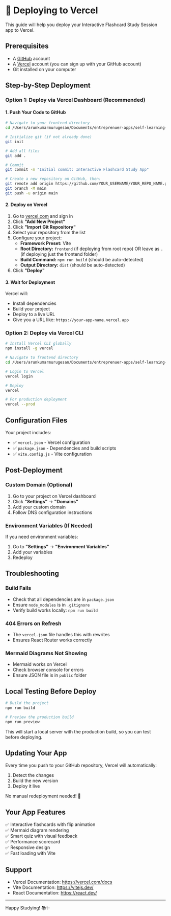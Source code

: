 # 🚀 Deploying to Vercel

This guide will help you deploy your Interactive Flashcard Study Session app to Vercel.

## Prerequisites

- A [GitHub](https://github.com) account
- A [Vercel](https://vercel.com) account (you can sign up with your GitHub account)
- Git installed on your computer

## Step-by-Step Deployment

### Option 1: Deploy via Vercel Dashboard (Recommended)

#### 1. Push Your Code to GitHub

```bash
# Navigate to your frontend directory
cd /Users/arunkumarmurugesan/Documents/entreprenuer-apps/self-learning-ai/frontend

# Initialize git (if not already done)
git init

# Add all files
git add .

# Commit
git commit -m "Initial commit: Interactive Flashcard Study App"

# Create a new repository on GitHub, then:
git remote add origin https://github.com/YOUR_USERNAME/YOUR_REPO_NAME.git
git branch -M main
git push -u origin main
```

#### 2. Deploy on Vercel

1. Go to [vercel.com](https://vercel.com) and sign in
2. Click **"Add New Project"**
3. Click **"Import Git Repository"**
4. Select your repository from the list
5. Configure your project:
   - **Framework Preset:** Vite
   - **Root Directory:** `frontend` (if deploying from root repo) OR leave as `.` (if deploying just the frontend folder)
   - **Build Command:** `npm run build` (should be auto-detected)
   - **Output Directory:** `dist` (should be auto-detected)
6. Click **"Deploy"**

#### 3. Wait for Deployment

Vercel will:
- Install dependencies
- Build your project
- Deploy to a live URL
- Give you a URL like: `https://your-app-name.vercel.app`

### Option 2: Deploy via Vercel CLI

```bash
# Install Vercel CLI globally
npm install -g vercel

# Navigate to frontend directory
cd /Users/arunkumarmurugesan/Documents/entreprenuer-apps/self-learning-ai/frontend

# Login to Vercel
vercel login

# Deploy
vercel

# For production deployment
vercel --prod
```

## Configuration Files

Your project includes:

- ✅ `vercel.json` - Vercel configuration
- ✅ `package.json` - Dependencies and build scripts
- ✅ `vite.config.js` - Vite configuration

## Post-Deployment

### Custom Domain (Optional)

1. Go to your project on Vercel dashboard
2. Click **"Settings"** → **"Domains"**
3. Add your custom domain
4. Follow DNS configuration instructions

### Environment Variables (If Needed)

If you need environment variables:
1. Go to **"Settings"** → **"Environment Variables"**
2. Add your variables
3. Redeploy

## Troubleshooting

### Build Fails

- Check that all dependencies are in `package.json`
- Ensure `node_modules` is in `.gitignore`
- Verify build works locally: `npm run build`

### 404 Errors on Refresh

- The `vercel.json` file handles this with rewrites
- Ensures React Router works correctly

### Mermaid Diagrams Not Showing

- Mermaid works on Vercel
- Check browser console for errors
- Ensure JSON file is in `public` folder

## Local Testing Before Deploy

```bash
# Build the project
npm run build

# Preview the production build
npm run preview
```

This will start a local server with the production build, so you can test before deploying.

## Updating Your App

Every time you push to your GitHub repository, Vercel will automatically:
1. Detect the changes
2. Build the new version
3. Deploy it live

No manual redeployment needed! 🎉

## Your App Features

✅ Interactive flashcards with flip animation  
✅ Mermaid diagram rendering  
✅ Smart quiz with visual feedback  
✅ Performance scorecard  
✅ Responsive design  
✅ Fast loading with Vite  

## Support

- Vercel Documentation: https://vercel.com/docs
- Vite Documentation: https://vitejs.dev/
- React Documentation: https://react.dev/

---

Happy Studying! 📚✨

